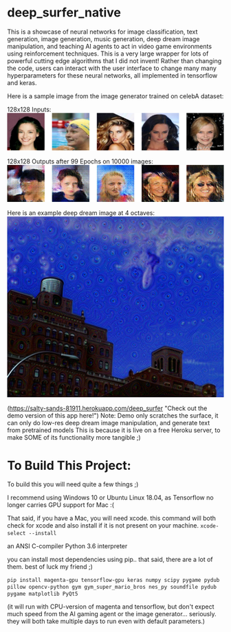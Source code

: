 # deep_surfer_native
This is a showcase of neural networks for image classification, text generation, image generation, music generation, deep dream image manipulation, and teaching AI agents to act in video game environments using reinforcement techniques. This is a very large wrapper for lots of powerful cutting edge algorithms that I did not invent! Rather than changing the code, users can interact with the user interface to change many many hyperparameters for these neural networks, all implemented in tensorflow and keras.


Here is a sample image from the image generator trained on celebA dataset:

128x128 Inputs:
![alt text](people-gan/inputs/inputs_0.png)

128x128 Outputs after 99 Epochs on 10000 images:
![alt text](people-gan/epochs/samples_99.png)


Here is an example deep dream image at 4 octaves:
![alt text](PythonCWrap/icons/surfingsky-mixed4b.png)


(https://salty-sands-81911.herokuapp.com/deep_surfer "Check out the demo version of this app here!")
Note: Demo only scratches the surface, it can only do low-res deep dream image manipulation, and generate text from pretrained models
This is because it is live on a free Heroku server, to make SOME of its functionality more tangible ;)



# To Build This Project:

To build this you will need quite a few things ;)

I recommend using Windows 10 or Ubuntu Linux 18.04, as Tensorflow no longer carries GPU support for Mac :(

That said, if you have a Mac, you will need xcode.
this command will both check for xcode and also install if it is not present on your machine.
    `xcode-select --install`


an ANSI C-compiler
Python 3.6 interpreter

you can install most dependencies using pip.. that said, there are a lot of them. best of luck my friend ;)

    pip install magenta-gpu tensorflow-gpu keras numpy scipy pygame pydub pillow opencv-python gym gym_super_mario_bros nes_py soundfile pydub pygame matplotlib PyQt5

(it will run with CPU-version of magenta and tensorflow, but don't expect much speed from the AI gaming agent or the image generator...
 seriously. they will both take multiple days to run even with default parameters.)
